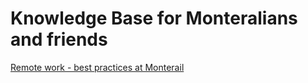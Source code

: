 # Knowledge Base for Monteralians and friends

[Remote work - best practices at Monterail ](remote-best-practices.md)

